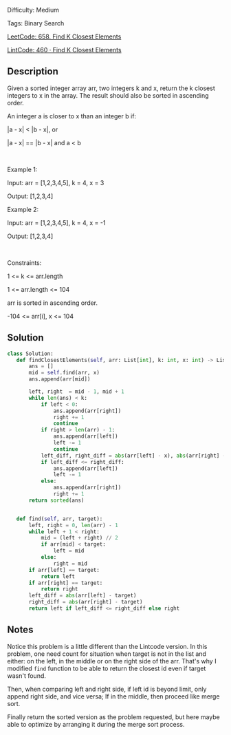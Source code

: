 Difficulty: Medium

Tags: Binary Search

[LeetCode: 658. Find K Closest Elements](https://leetcode.com/problems/find-k-closest-elements/)

[LintCode: 460 · Find K Closest Elements](https://lintcode.com/problem/460 )

## Description 

Given a sorted integer array arr, two integers k and x, return the k closest integers to x in the array. The result should also be sorted in ascending order.

An integer a is closer to x than an integer b if:



|a - x| < |b - x|, or

|a - x| == |b - x| and a < b



 

Example 1:

Input: arr = [1,2,3,4,5], k = 4, x = 3

Output: [1,2,3,4]

Example 2:

Input: arr = [1,2,3,4,5], k = 4, x = -1

Output: [1,2,3,4]



 

Constraints:



1 <= k <= arr.length

1 <= arr.length <= 104

arr is sorted in ascending order.

-104 <= arr[i], x <= 104



## Solution 
 ```python 
class Solution:
    def findClosestElements(self, arr: List[int], k: int, x: int) -> List[int]:
        ans = []
        mid = self.find(arr, x)
        ans.append(arr[mid])

        left, right  = mid - 1, mid + 1
        while len(ans) < k:
            if left < 0:
                ans.append(arr[right])
                right += 1
                continue
            if right > len(arr) - 1:
                ans.append(arr[left])
                left -= 1
                continue
            left_diff, right_diff = abs(arr[left] - x), abs(arr[right] - x)
            if left_diff <= right_diff:
                ans.append(arr[left])
                left -= 1
            else:
                ans.append(arr[right])
                right += 1
        return sorted(ans)


    def find(self, arr, target):
        left, right = 0, len(arr) - 1
        while left + 1 < right:
            mid = (left + right) // 2
            if arr[mid] < target:
                left = mid
            else:
                right = mid
        if arr[left] == target:
            return left
        if arr[right] == target:
            return right
        left_diff = abs(arr[left] - target)
        right_diff = abs(arr[right] - target)
        return left if left_diff <= right_diff else right
 ``` 
## Notes
Notice this problem is a little different than the Lintcode version. In this problem, one need count for situation 
when target is not in the list and either: on the left, in the middle or on the right side of the arr.
That's why I modified `find` function to be able to return the closest id even if target wasn't found.

Then, when comparing left and right side, if left id is beyond limit, only append right side, and vice versa; If in the middle,
then proceed like merge sort. 

Finally return the sorted version as the problem requested, but here maybe able to optimize by arranging it during the merge sort process.
